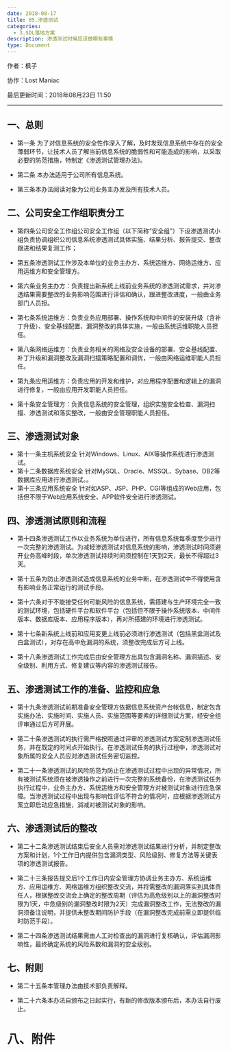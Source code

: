 ```yaml
---
date: 2018-08-17
title: 05.渗透测试
categories:
  - 3.SDL落地方案
description: 渗透测试时候应该做哪些事情
type: Document
---
```


作者：枫子

协作：Lost Maniac

最后更新时间：2018年08月23日 11:50

----

## 一、总则

* 第一条  为了对信息系统的安全性作深入了解，及时发现信息系统中存在的安全薄弱环节，让技术人员了解当前信息系统的脆弱性和可能造成的影响，以采取必要的防范措施，特制定《渗透测试管理办法》。

* 第二条  本办法适用于公司所有信息系统。

* 第三条本办法阅读对象为公司业务主办发及所有技术人员。

## 二、公司安全工作组职责分工

* 第四条公司安全工作组公司安全工作组（以下简称“安全组”）下设渗透测试小组负责协调组织公司信息系统渗透测试具体实施、结果分析、报告提交、整改跟进和结果复测工作；

* 第五条渗透测试工作涉及本单位的业务主办方、系统运维方、网络运维方、应用运维方和安全管理方。
* 第六条业务主办方：负责提出新系统上线前业务系统的渗透测试需求，并对渗透结果需要整改的业务影响范围进行评估和确认，跟进整改进度，一般由业务部门人员担。

* 第七条系统运维方：负责业务应用部署、操作系统和中间件的安装升级（含补丁升级）、安全基线配置、漏洞整改的具体实施，一般由系统运维职能人员担任。

* 第八条网络运维方：负责业务相关的网络及安全设备的部署、安全基线配置、补丁升级和漏洞整改及漏洞扫描策略配置和调优，一般由网络运维职能人员担任。

* 第九条应用运维方：负责应用的开发和维护，对应用程序配置和逻辑上的漏洞进行修复，一般由应用开发职能人员担任。

* 第十条安全管理方：负责信息系统的安全管理，组织实施安全检查、漏洞扫描、渗透测试和落实整改，一般由安全管理职能人员担任。

## 三、渗透测试对象

* 第十一条主机系统安全   针对Windows、Linux、AIX等操作系统进行渗透测试。
* 第十二条数据库系统安全   针对MySQL、Oracle、MSSQL、Sybase、DB2等数据库应用进行渗透测试。。
* 第十三条应用系统安全   针对如ASP、JSP、PHP、CGI等组成的Web应用，包括但不限于Web应用系统安全、APP软件安全进行渗透测试。

## 四、渗透测试原则和流程

* 第十四条渗透测试工作以业务系统为单位进行，所有信息系统每季度至少进行一次完整的渗透测试。为减轻渗透测试对信息系统的影响，渗透测试时间须避开业务高峰时段，单次渗透测试持续时间须控制在1天到2天，最长不得超过3天。

* 第十五条为防止渗透测试造成信息系统的业务中断，在渗透测试中不得使用含有影响业务正常运行的测试手段。

* 第十六条对于不能接受任何可能风险的信息系统，需搭建与生产环境完全一致的测试环境，包括硬件平台和软件平台（包括但不限于操作系统版本、中间件版本、数据库版本、应用程序版本），再对所搭建的环境进行渗透测试。

* 第十七条新系统上线前和应用变更上线前必须进行渗透测试（包括黑盒测试及白盒测试），对存在高中危漏洞的系统，须整改完成后方可上线。

* 第十八条渗透测试工作完成后由安全管理方出具包含漏洞名称、漏洞描述、安全级别、利用方式、修复建议等内容的渗透测试报告。

## 五、渗透测试工作的准备、监控和应急

* 第十九条渗透测试前期准备安全管理方依据信息系统资产台帐信息，制定包含实施办法、实施时间、实施人员、实施范围等要素的详细测试方案，经安全组评审通过后方可开展。

* 第二十条渗透测试的执行需严格按照通过评审的渗透测试方案定制渗透测试任务，并在既定的时间点开始执行。在渗透测试任务的执行过程中，渗透测试对象所属的安全人员应对渗透测试任务密切监控。

* 第二十一条渗透测试的风险防范为防止在渗透测试过程中出现的异常情况，所有被测试系统须在被渗透操作之前进行一次完整的系统备份，在渗透测试任务执行过程中，业务主办方、系统运维方和安全管理方对被测试对象进行应急保障。当渗透测试过程中出现与影响性评估不符合的情况时，应根据渗透测试方案立即启动应急措施，消减对被测试对象的影响。

## 六、渗透测试后的整改

* 第二十二条渗透测试结束后安全人员需对渗透测试结果进行分析，并制定整改方案和计划，1个工作日内提供包含漏洞类型、风险级别、修复方法等关键表项的渗透测试报告。

* 第二十三条报告提交后1个工作日内安全管理方协调业务主办方、系统运维方、应用运维方、网络运维方组织整改交流，并将需整改的漏洞落实到具体责任人，根据整改交流会上确定的整改周期（评估为高危级别以上的漏洞整改时限为1天，中危级别的漏洞整改时限为2天）完成漏洞整改工作，无法整改的漏洞须备注说明，并提供未整改期间防护手段（在漏洞整改完成前需立即提供临时防范手段）。

* 第二十四条渗透测试结果需由人工对检查出的漏洞进行复核确认，评估漏洞影响性，最终确定系统的风险系数和漏洞的安全级别。

## 七、附则

* 第二十五条本管理办法由技术部负责解释。

* 第二十六条本办法自颁布之日起实行，有新的修改版本颁布后，本办法自行废止。

# 八、附件